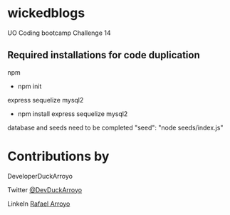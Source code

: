 # wickedblogs

UO Coding bootcamp Challenge 14

## Required installations for code duplication

npm

- npm init

express
sequelize
mysql2

- npm install express sequelize mysql2

database and seeds need to be completed
"seed": "node seeds/index.js"

# Contributions by

DeveloperDuckArroyo

Twitter [@DevDuckArroyo](https://twitter.com/DevDuckArroyo)

LinkeIn [Rafael Arroyo](https://www.linkedin.com/in/duckarroyo/)
